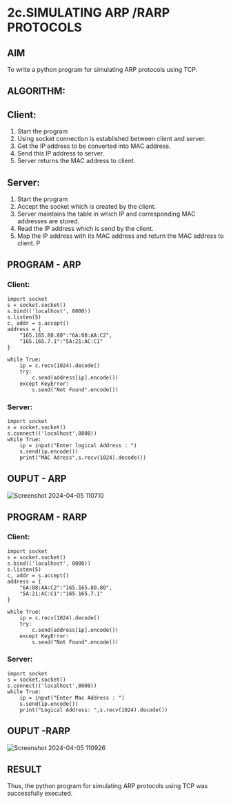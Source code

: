 # 2c.SIMULATING ARP /RARP PROTOCOLS
## AIM
To write a python program for simulating ARP protocols using TCP.
## ALGORITHM:
## Client:
1. Start the program
2. Using socket connection is established between client and server.
3. Get the IP address to be converted into MAC address.
4. Send this IP address to server.
5. Server returns the MAC address to client.
## Server:
1. Start the program
2. Accept the socket which is created by the client.
3. Server maintains the table in which IP and corresponding MAC addresses are
stored.
4. Read the IP address which is send by the client.
5. Map the IP address with its MAC address and return the MAC address to client.
P
## PROGRAM - ARP
### Client:
```
import socket
s = socket.socket()
s.bind(('localhost', 8000))
s.listen(5)
c, addr = s.accept()
address = {
    "165.165.80.80":"6A:08:AA:C2",
    "165.165.7.1":"5A:21:AC:C1"
}

while True:
    ip = c.recv(1024).decode()
    try:
        c.send(address[ip].encode())
    except KeyError:
        s.send("Not Found".encode())

```
### Server:
```
import socket
s = socket.socket()
s.connect(('localhost',8000))
while True:
    ip = input("Enter logical Address : ")
    s.send(ip.encode())
    print("MAC Adress",s.recv(1024).decode())
```
## OUPUT - ARP
![Screenshot 2024-04-05 110710](https://github.com/Anas536/2c.ARP_RARP_PROTOCOLS/assets/139841834/30ecaa5f-936d-45f0-9804-de306daff5b0)


## PROGRAM - RARP
### Client:
```
import socket
s = socket.socket()
s.bind(('localhost', 8000))
s.listen(5)
c, addr = s.accept()
address = {
    "6A:08:AA:C2":"165.165.80.80",
    "5A:21:AC:C1":"165.165.7.1"
}

while True:
    ip = c.recv(1024).decode()
    try:
        c.send(address[ip].encode())
    except KeyError:
        s.send("Not Found".encode())

```

### Server:
```
import socket
s = socket.socket()
s.connect(('localhost',8000))
while True:
    ip = input("Enter Mac Address : ")
    s.send(ip.encode())
    print("Logical Address: ",s.recv(1024).decode())
```
## OUPUT -RARP
![Screenshot 2024-04-05 110926](https://github.com/Anas536/2c.ARP_RARP_PROTOCOLS/assets/139841834/f11e0c7e-9f10-497b-9e21-32a6fdb64a42)

## RESULT
Thus, the python program for simulating ARP protocols using TCP was successfully 
executed.
